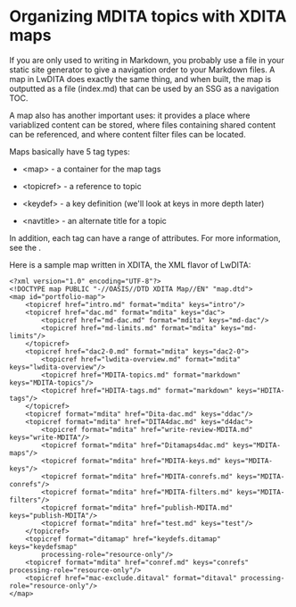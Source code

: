 # Organizing MDITA topics with XDITA maps

If you are only used to writing in Markdown, you probably use a file in your static site generator to give a navigation order to your Markdown files. A map in LwDITA does exactly the same thing, and when built, the map is outputted as a file \(index.md\) that can be used by an SSG as a navigation TOC.

A map also has another important uses: it provides a place where variablized content can be stored, where files containing shared content can be referenced, and where content filter files can be located.

Maps basically have 5 tag types:

-   <map\> - a container for the map tags

-   <topicref\> - a reference to topic

-   <keydef\> - a key definition \(we'll look at keys in more depth later\)

-   <navtitle\> - an alternate title for a topic


In addition, each tag can have a range of attributes. For more information, see the .

Here is a sample map written in XDITA, the XML flavor of LwDITA:

```
<?xml version="1.0" encoding="UTF-8"?>
<!DOCTYPE map PUBLIC "-//OASIS//DTD XDITA Map//EN" "map.dtd">
<map id="portfolio-map">
    <topicref href="intro.md" format="mdita" keys="intro"/>
    <topicref href="dac.md" format="mdita" keys="dac">
        <topicref href="md-dac.md" format="mdita" keys="md-dac"/>
        <topicref href="md-limits.md" format="mdita" keys="md-limits"/>
    </topicref>
    <topicref href="dac2-0.md" format="mdita" keys="dac2-0">
        <topicref href="lwdita-overview.md" format="mdita" keys="lwdita-overview"/>
        <topicref href="MDITA-topics.md" format="markdown" keys="MDITA-topics"/>
        <topicref href="HDITA-tags.md" format="markdown" keys="HDITA-tags"/>
    </topicref>   
    <topicref format="mdita" href="Dita-dac.md" keys="ddac"/>
    <topicref format="mdita" href="DITA4dac.md" keys="d4dac">
        <topicref format="mdita" href="write-review-MDITA.md" keys="write-MDITA"/>
        <topicref format="mdita" href="Ditamaps4dac.md" keys="MDITA-maps"/>
        <topicref format="mdita" href="MDITA-keys.md" keys="MDITA-keys"/>
        <topicref format="mdita" href="MDITA-conrefs.md" keys="MDITA-conrefs"/>
        <topicref format="mdita" href="MDITA-filters.md" keys="MDITA-filters"/>
        <topicref format="mdita" href="publish-MDITA.md" keys="publish-MDITA"/>
        <topicref format="mdita" href="test.md" keys="test"/>
    </topicref>
    <topicref format="ditamap" href="keydefs.ditamap" keys="keydefsmap"
        processing-role="resource-only"/>
    <topicref format="mdita" href="conref.md" keys="conrefs" processing-role="resource-only"/>
    <topicref href="mac-exclude.ditaval" format="ditaval" processing-role="resource-only"/>
</map>
```

